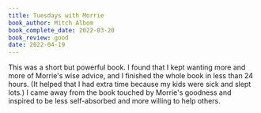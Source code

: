 ```yaml
---
title: Tuesdays with Morrie
book_author: Mitch Albom
book_complete_date: 2022-03-20
book_review: good
date: 2022-04-19
---
```


This was a short but powerful book. I found that I kept wanting more and more of Morrie's wise advice, and I finished the whole book in less than 24 hours. (It helped that I had extra time because my kids were sick and slept lots.) I came away from the book touched by Morrie's goodness and inspired to be less self-absorbed and more willing to help others.

<!--more-->
